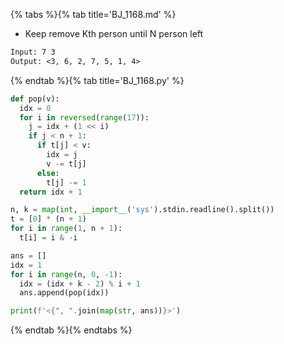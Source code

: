 {% tabs %}{% tab title='BJ_1168.md' %}

* Keep remove Kth person until N person left

```txt
Input: 7 3
Output: <3, 6, 2, 7, 5, 1, 4>
```

{% endtab %}{% tab title='BJ_1168.py' %}

```py
def pop(v):
  idx = 0
  for i in reversed(range(17)):
    j = idx + (1 << i)
    if j < n + 1:
      if t[j] < v:
        idx = j
        v -= t[j]
      else:
        t[j] -= 1
  return idx + 1

n, k = map(int, __import__('sys').stdin.readline().split())
t = [0] * (n + 1)
for i in range(1, n + 1):
  t[i] = i & -i

ans = []
idx = 1
for i in range(n, 0, -1):
  idx = (idx + k - 2) % i + 1
  ans.append(pop(idx))

print(f'<{", ".join(map(str, ans))}>')
```

{% endtab %}{% endtabs %}
